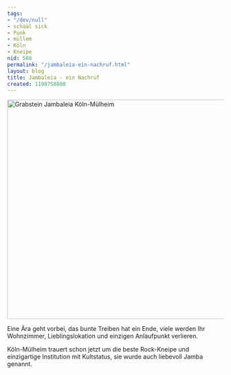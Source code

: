 ```yaml
---
tags:
- "/dev/null"
- schääl sick
- Punk
- müllem
- Köln
- Kneipe
nid: 588
permalink: "/jambaleia-ein-nachruf.html"
layout: blog
title: Jambaleia - ein Nachruf
created: 1198758808
---
```

<img src="/sites/netzaffe.de/files/images/Jambaleia-koeln-muelheim-grabstein.jpg" alt="Grabstein Jambaleia Köln-Mülheim" width="510px" />
<p>Eine Ära geht vorbei, das bunte Treiben hat ein Ende, viele werden Ihr Wohnzimmer, Lieblingslokation und einzigen Anlaufpunkt verlieren.</p></p>Köln-Mülheim trauert schon jetzt um die beste Rock-Kneipe und einzigartige Institution mit Kultstatus, sie wurde auch liebevoll Jamba genannt.</p>
